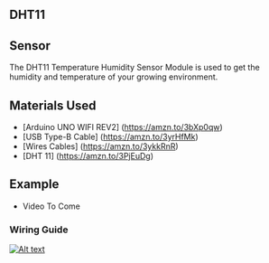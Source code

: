 ## DHT11

## Sensor
The DHT11 Temperature Humidity Sensor Module is used to get the humidity and temperature of your growing environment.

## Materials Used
 - [Arduino UNO WIFI REV2] (https://amzn.to/3bXp0qw) 
 - [USB Type-B Cable] (https://amzn.to/3yrHfMk) 
 - [Wires Cables] (https://amzn.to/3ykkRnR) 
 - [DHT 11] (https://amzn.to/3PjEuDg)

    
## Example
- Video To Come

### Wiring Guide
[![Alt text](https://goprogro.com/wp-content/uploads/2022/07/DHT11-Arduino-sm-2.png "Title")](https://goprogro.com/code/dht11-temperature-humidity-sensor-module/)